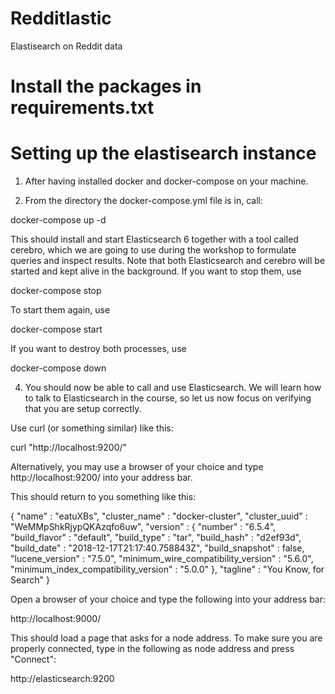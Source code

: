 # Redditlastic
Elastisearch on Reddit data

# Install the packages in requirements.txt


# Setting up the elastisearch instance

1. After having installed docker and docker-compose on your machine.

2. From the directory the docker-compose.yml file is in, call:

docker-compose up -d

This should install and start Elasticsearch 6 together with a tool
called cerebro, which we are going to use during the workshop to
formulate queries and inspect results. Note that both Elasticsearch and
cerebro will be started and kept alive in the background. If you want to
stop them, use

docker-compose stop

To start them again, use

docker-compose start

If you want to destroy both processes, use

docker-compose down

4. You should now be able to call and use Elasticsearch. We will learn
how to talk to Elasticsearch in the course, so let us now focus on
verifying that you are setup correctly.

Use curl (or something similar) like this:

curl "http://localhost:9200/"

Alternatively, you may use a browser of your choice and type
http://localhost:9200/ into your address bar.

This should return to you something like this:

{
  "name" : "eatuXBs",
  "cluster_name" : "docker-cluster",
  "cluster_uuid" : "WeMMpShkRjypQKAzqfo6uw",
  "version" : {
    "number" : "6.5.4",
    "build_flavor" : "default",
    "build_type" : "tar",
    "build_hash" : "d2ef93d",
    "build_date" : "2018-12-17T21:17:40.758843Z",
    "build_snapshot" : false,
    "lucene_version" : "7.5.0",
    "minimum_wire_compatibility_version" : "5.6.0",
    "minimum_index_compatibility_version" : "5.0.0"
  },
  "tagline" : "You Know, for Search"
}

Open a browser of your choice and type the following into your address bar:

http://localhost:9000/

This should load a page that asks for a node address. To make sure you
are properly connected, type in the following as node address and press
"Connect":

http://elasticsearch:9200

